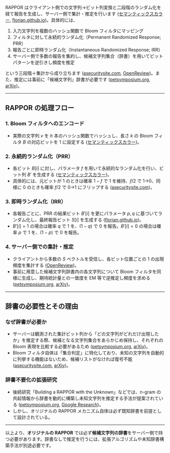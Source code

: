 RAPPOR はクライアント側での文字列→ビット列変換と二段階のランダム化を経て報告を生成し、サーバー側で集計・推定を行います ([セマンティックスカラー][1], [florian.github.io][2])。具体的には、

1. 入力文字列を複数のハッシュ関数で Bloom フィルタにマッピング
2. フィルタに対して永続的ランダム化（Permanent Randomized Response; PRR）
3. 報告ごとに即時ランダム化（Instantaneous Randomized Response; IRR）
4. サーバー側で多数の報告を集約し、候補文字列集合（辞書）を用いてビットパターンを逆引きし頻度を推定

という三段階＋集計から成り立ちます ([asecuritysite.com][3], [OpenReview][4])。また、推定には事前に「候補文字列」辞書が必要です ([petsymposium.org][5], [arXiv][6])。

---

## RAPPOR の処理フロー

### 1. Bloom フィルタへのエンコード

* 実際の文字列 $v$ を $h$ 本のハッシュ関数でハッシュし、長さ $k$ の Bloom フィルタ $B$ の対応ビットを 1 に設定する ([セマンティックスカラー][1])。

### 2. 永続的ランダム化（PRR）

* 各ビット $B[i]$ に対し、パラメータ $f$ を用いて永続的なランダム化を行い、ビット列 $B'$ を生成する ([セマンティックスカラー][1])。
* 具体的には、元ビットが 1 のときは確率 $1 - f$ で 1 を維持、$f/2$ で 1→0、同様に 0 のときも確率 $f/2$ で 0→1 にフリップする ([asecuritysite.com][3])。

### 3. 即時ランダム化（IRR）

* 各報告ごとに、PRR の結果ビット $B'[i]$ を更にパラメータ $p, q$ に基づいてランダム化し、最終報告ビット $S[i]$ を生成する ([florian.github.io][2])。
* $B'[i]=1$ の場合は確率 $q$ で 1 を、$(1-q)$ で 0 を報告。$B'[i]=0$ の場合は確率 $p$ で 1 を、$(1-p)$ で 0 を報告。

### 4. サーバー側での集計・推定

* クライアントから多数の $S$ ベクトルを受信し、各ビット位置ごとの 1 の出現頻度を集計する ([OpenReview][4])。
* 事前に用意した候補文字列辞書内の各文字列について Bloom フィルタを同様に生成し、期待統計量との一致度を EM 等で逆推定し頻度を求める ([petsymposium.org][5], [arXiv][6])。

---

## 辞書の必要性とその理由

### なぜ辞書が必要か

* サーバーは観測された集計ビット列から「どの文字列がどれだけ出現したか」を推定する際、候補となる文字列集合をあらかじめ保持し、それぞれの Bloom 表現を比較する必要があるため ([petsymposium.org][5], [arXiv][6])。
* Bloom フィルタ自体は「集合判定」に特化しており、未知の文字列を自動的に列挙する機能はないため、候補リストがなければ復号不能 ([asecuritysite.com][3], [arXiv][7])。

### 辞書不要化の拡張研究

* 後続研究「Building a RAPPOR with the Unknown」などでは、n-gram の共起情報から辞書を動的に構築し未知文字列を推定する手法が提案されている ([petsymposium.org][5], [Google Research][8])。
* しかし、オリジナルの RAPPOR メカニズム自体は必ず既知辞書を前提として設計されている。

---

以上より、**オリジナルの RAPPOR** では必ず**候補文字列の辞書**をサーバー側で持つ必要があります。辞書なしで推定を行うには、拡張アルゴリズムや未知辞書構築手法が別途必要です。

[1]: https://pdfs.semanticscholar.org/884b/9bf7dbe10f0a09e77ad8e33b4e534ecdc172.pdf?utm_source=chatgpt.com "[PDF] Randomized Aggregatable Privacy- Preserving Ordinal Response"
[2]: https://florian.github.io/differential-privacy/?utm_source=chatgpt.com "Differential Privacy"
[3]: https://asecuritysite.com/encryption/rap?utm_source=chatgpt.com "RAPPOR - Asecuritysite.com"
[4]: https://openreview.net/pdf?id=5SyprRo4Bt&utm_source=chatgpt.com "[PDF] LEARNING WITH DIFFERENTIAL PRIVACY - OpenReview"
[5]: https://petsymposium.org/2016/files/papers/Building_a_RAPPOR_with_the_Unknown__Privacy-Preserving_Learning_of_Associations_and_Data_Dictionaries.pdf?utm_source=chatgpt.com "[PDF] Privacy-Preserving Learning of Associations and Data Dictionaries"
[6]: https://arxiv.org/pdf/1503.01214?utm_source=chatgpt.com "[PDF] Building a RAPPOR with the Unknown: - arXiv"
[7]: https://arxiv.org/abs/1407.6981?utm_source=chatgpt.com "RAPPOR: Randomized Aggregatable Privacy-Preserving Ordinal ..."
[8]: https://research.google/pubs/building-a-rappor-with-the-unknown-privacy-preserving-learning-of-associations-and-data-dictionaries/?utm_source=chatgpt.com "Building a RAPPOR with the Unknown: Privacy-Preserving Learning ..."
